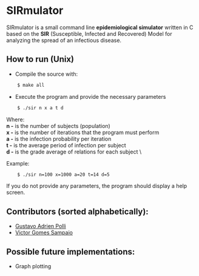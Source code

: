 # SIRmulator

SIRmulator is a small command line **epidemiological simulator** written in C based on the **SIR** (Susceptible, Infected and Recovered) Model for analyzing the spread of an infectious disease.

## How to run (Unix)

- Compile the source with:
```bash
    $ make all
```

- Execute the program and provide the necessary parameters
```bash
	$ ./sir n x a t d
```
  
Where: \
**n -** is the number of subjects (population) \
**x -** is the number of iterations that the program must perform \
**a -** is the infection probability per iteration \
**t -** is the average period of infection per subject \
**d -** is the grade average of relations for each subject \
  
Example:
```bash
	$ ./sir n=100 x=1000 a=20 t=14 d=5
```
  
If you do not provide any parameters, the program should display a help screen.

## Contributors (sorted alphabetically):

- [Gustavo Adrien Polli](https://github.com/gapolli)
- [Victor Gomes Sampaio](https://github.com/VictorGom3s)

## Possible future implementations:
- Graph plotting
